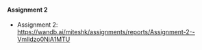 #### Assignment 2

+ Assignment 2: https://wandb.ai/miteshk/assignments/reports/Assignment-2--Vmlldzo0NjA1MTU
